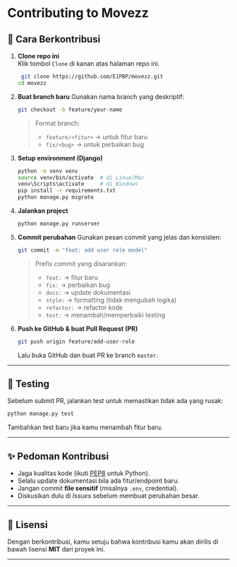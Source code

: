 
# Contributing to Movezz 

## 📌 Cara Berkontribusi

1. **Clone repo ini**  
   Klik tombol `Clone` di kanan atas halaman repo ini.
 
   ```bash
    git clone https://github.com/E1PBP/movezz.git
   cd movezz
    ```

3. **Buat branch baru**
   Gunakan nama branch yang deskriptif:

   ```bash
   git checkout -b feature/your-name
   ```

   > Format branch:
   >
   > * `feature/<fitur>` → untuk fitur baru
   > * `fix/<bug>` → untuk perbaikan bug

4. **Setup environment (Django)**

   ```bash
   python -m venv venv
   source venv/bin/activate  # di Linux/Mac
   venv\Scripts\activate     # di Windows
   pip install -r requirements.txt
   python manage.py migrate
   ```

5. **Jalankan project**

   ```bash
   python manage.py runserver
   ```

6. **Commit perubahan**
   Gunakan pesan commit yang jelas dan konsisten:

   ```bash
   git commit -m "feat: add user role model"
   ```

   > Prefix commit yang disarankan:
   >
   > * `feat:` → fitur baru
   > * `fix:` → perbaikan bug
   > * `docs:` → update dokumentasi
   > * `style:` → formatting (tidak mengubah logika)
   > * `refactor:` → refactor kode
   > * `test:` → menambah/memperbaiki testing

7. **Push ke GitHub & buat Pull Request (PR)**

   ```bash
   git push origin feature/add-user-role
   ```

   Lalu buka GitHub dan buat PR ke branch `master`.

---

## 🧪 Testing

Sebelum submit PR, jalankan test untuk memastikan tidak ada yang rusak:

```bash
python manage.py test
```

Tambahkan test baru jika kamu menambah fitur baru.

---

## ✨ Pedoman Kontribusi

* Jaga kualitas kode (ikuti [PEP8](https://peps.python.org/pep-0008/) untuk Python).
* Selalu update dokumentasi bila ada fitur/endpoint baru.
* Jangan commit **file sensitif** (misalnya `.env`, credential).
* Diskusikan dulu di *Issues* sebelum membuat perubahan besar.

---

## 📜 Lisensi

Dengan berkontribusi, kamu setuju bahwa kontribusi kamu akan dirilis di bawah lisensi **MIT** dari proyek ini.

---

